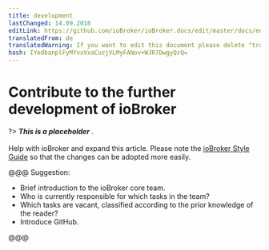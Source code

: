 ```yaml
---
title: development
lastChanged: 14.09.2018
editLink: https://github.com/ioBroker/ioBroker.docs/edit/master/docs/en/community/project.md
translatedFrom: de
translatedWarning: If you want to edit this document please delete "translatedFrom" field, elsewise this document will be translated automatically again
hash: IYedbanplFyMYvxVxaCuzjVLMyFANov+WJR7DwgyQcQ=
---
```

# Contribute to the further development of ioBroker
?> ***This is a placeholder*** .<br><br> Help with ioBroker and expand this article. Please note the [ioBroker Style Guide](https://www.iobroker.net/#de/documentation/community/styleguidedoc.md) so that the changes can be adopted more easily.

@@@ Suggestion:

* Brief introduction to the ioBroker core team.
* Who is currently responsible for which tasks in the team?
* Which tasks are vacant, classified according to the prior knowledge of the reader?
* Introduce GitHub.

@@@